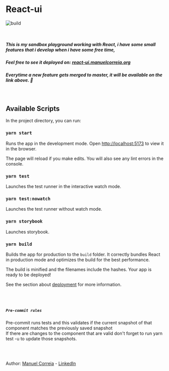# React-ui

![build](https://github.com/manuelc2209/react-login/actions/workflows/main.yml/badge.svg)

<br/>

##### This is my sandbox playground working with React, i have some small features that i develop when i have some free time,

##### Feel free to see it deployed on: [react-ui.manuelcorreia.org](https://react-ui.manuelcorreia.org)

##### Everytime a new feature gets merged to master, it will be available on the link above. 💎

<br/>

## Available Scripts

In the project directory, you can run:

### `yarn start`

Runs the app in the development mode.
Open [http://localhost:5173](http://localhost:5173/) to view it in the browser.

The page will reload if you make edits.
You will also see any lint errors in the console.

### `yarn test`

Launches the test runner in the interactive watch mode.

### `yarn test:nowatch`

Launches the test runner without watch mode.

### `yarn storybook`

Launches storybook.

### `yarn build`

Builds the app for production to the `build` folder.
It correctly bundles React in production mode and optimizes the build for the best performance.

The build is minified and the filenames include the hashes.
Your app is ready to be deployed!

See the section about [deployment](https://facebook.github.io/create-react-app/docs/deployment) for more information.

<br>
<br>

##### `Pre-commit rules`

Pre-commit runs tests and this validates if the current snapshot of that component matches the previously saved snapshot
<br>
If there are changes to the component that are valid don't forget to run yarn test -u to update those snapshots.

<br>
<br>

Author: [Manuel Correia](https://www.github.com/manuelc2209) - [LinkedIn](https://www.linkedin.com/in/manuel-correia2209)
